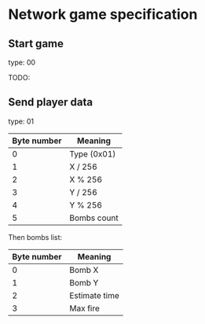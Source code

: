 ﻿# Network game specification

## Start game
type: 00

TODO:

## Send player data
type: 01

| Byte number | Meaning     |
|-------------|-------------|
| 0           | Type (0x01) |
| 1           | X / 256     |
| 2           | X % 256     |
| 3           | Y / 256     |
| 4           | Y % 256     |
| 5           | Bombs count |

Then bombs list:

| Byte number | Meaning       |
|-------------|---------------|
| 0           | Bomb X        |
| 1           | Bomb Y        |
| 2           | Estimate time |
| 3           | Max fire      |
